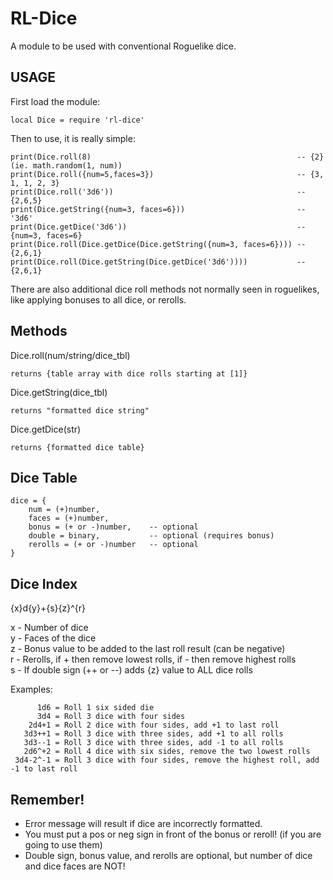 RL-Dice
=======

A module to be used with conventional Roguelike dice.

USAGE
-----

First load the module:

    local Dice = require 'rl-dice'

Then to use, it is really simple:

    print(Dice.roll(8)                                              -- {2} (ie. math.random(1, num))
    print(Dice.roll({num=5,faces=3})                                -- {3, 1, 1, 2, 3}
    print(Dice.roll('3d6'))                                         -- {2,6,5}
    print(Dice.getString({num=3, faces=6}))                         -- '3d6'    
    print(Dice.getDice('3d6'))                                      -- {num=3, faces=6}    
    print(Dice.roll(Dice.getDice(Dice.getString({num=3, faces=6}))) -- {2,6,1}
    print(Dice.roll(Dice.getString(Dice.getDice('3d6'))))           -- {2,6,1}
There are also additional dice roll methods not normally seen in roguelikes, like applying bonuses to all dice, or rerolls.

Methods
-------

Dice.roll(num/string/dice_tbl)

    returns {table array with dice rolls starting at [1]}

Dice.getString(dice_tbl)

    returns "formatted dice string"

Dice.getDice(str)

    returns {formatted dice table}


Dice Table
----------

    dice = {
    	num = (+)number, 
    	faces = (+)number, 
    	bonus = (+ or -)number,    -- optional
    	double = binary,           -- optional (requires bonus)
    	rerolls = (+ or -)number   -- optional
    }

Dice Index
----------

{x}d{y}+{s}{z}^{r}	

x - Number of dice  
y - Faces of the dice	 
z - Bonus value to be added to the last roll result (can be negative)	 
r - Rerolls, if + then remove lowest rolls, if - then remove highest rolls  
s - If double sign (++ or --) adds {z} value to ALL dice rolls  
	
Examples:
	
  	      1d6 = Roll 1 six sided die
		  3d4 = Roll 3 dice with four sides
	    2d4+1 = Roll 2 dice with four sides, add +1 to last roll
	   3d3++1 = Roll 3 dice with three sides, add +1 to all rolls
	   3d3--1 = Roll 3 dice with three sides, add -1 to all rolls
	   2d6^+2 = Roll 4 dice with six sides, remove the two lowest rolls
	 3d4-2^-1 = Roll 3 dice with four sides, remove the highest roll, add -1 to last roll
	 
Remember!
---------

* Error message will result if dice are incorrectly formatted.
* You must put a pos or neg sign in front of the bonus or reroll! (if you are going to use them)
* Double sign, bonus value, and rerolls are optional, but number of dice and dice faces are NOT!

